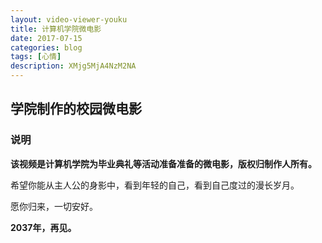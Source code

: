 ```yaml
---
layout: video-viewer-youku
title: 计算机学院微电影
date: 2017-07-15
categories: blog
tags: [心情]
description: XMjg5MjA4NzM2NA
---
```

## 学院制作的校园微电影

### 说明

<b>该视频是计算机学院为毕业典礼等活动准备准备的微电影，版权归制作人所有。</b>

希望你能从主人公的身影中，看到年轻的自己，看到自己度过的漫长岁月。

愿你归来，一切安好。

<b>2037年，再见。</b>